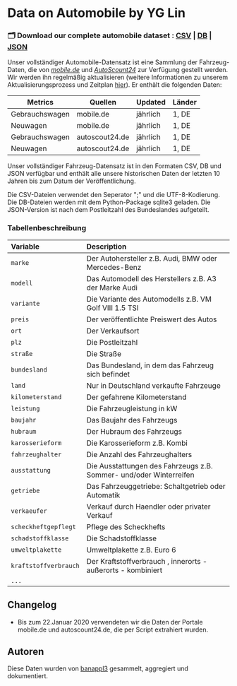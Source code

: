 # Data on Automobile by YG Lin


### 🗂️ Download our complete automobile dataset : [CSV](https://...de) | [DB](https://..db) | [JSON](https://..json)

Unser vollständiger Automobile-Datensatz ist eine Sammlung der Fahrzeug-Daten, die von [_mobile.de_](https://www.mobile.de/) und [_AutoScount24_](https://www.autoscout24.de/) zur Verfügung gestellt werden. Wir werden ihn regelmäßig aktualisieren (weitere Informationen zu unserem Aktualisierungsprozess und Zeitplan [hier](https://..de)). Er enthält die folgenden Daten:

| Metrics                     | Quellen                                                    | Updated | Länder |
|-----------------------------|-----------------------------------------------------------|---------|-----------|
| Gebrauchswagen                | mobile.de      | jährlich   | 1, DE   |
| Neuwagen          | mobile.de     | jährlich  | 1, DE       |
| Gebrauchswagen                | autoscout24.de      | jährlich   | 1, DE   |
| Neuwagen          | autoscout24.de     | jährlich  | 1, DE       |

Unser vollständiger Fahrzeug-Datensatz ist in den Formaten CSV, DB und JSON verfügbar und enthält alle unsere historischen Daten der letzten 10 Jahren bis zum Datum der Veröffentlichung.

Die CSV-Dateien verwendet den Seperator ";" und die UTF-8-Kodierung. Die DB-Dateien werden mit dem Python-Package sqlite3 geladen. Die JSON-Version ist nach dem Postleitzahl des Bundeslandes aufgeteilt.


### Tabellenbeschreibung

| Variable                         | Description                                                                                                                                                                                            |
|:---------------------------------|:-------------------------------------------------------------------------------------------------------------------------------------------------------------------------------------------------------|
| `marke`                    | Der Autohersteller z.B. Audi, BMW oder Mercedes-Benz|
| `modell`                    | Das Automodell des Herstellers z.B. A3 der Marke Audi|
| `variante`                    | Die Variante des Automodells z.B. VM Golf VIII 1.5 TSI |
| `preis`                    | Der veröffentlichte Preiswert des Autos |
| `ort`                    | Der Verkaufsort |
| `plz`                    | Die Postleitzahl |
| `straße`                    | Die Straße |
| `bundesland`                    | Das Bundesland, in dem das Fahrzeug sich befindet |
| `land`                    | Nur in Deutschland verkaufte Fahrzeuge |
| `kilometerstand`                    | Der gefahrene Kilometerstand |
| `leistung`                    | Die Fahrzeugleistung in kW |
| `baujahr`                    | Das Baujahr des Fahrzeugs |
| `hubraum`                    | Der Hubraum des Fahrzeugs |
| `karosserieform`                    | Die Karosserieform z.B. Kombi |
| `fahrzeughalter`                    | Die Anzahl des  Fahrzeughalters|
| `ausstattung`                    | Die Ausstattungen des Fahrzeugs z.B. Sommer- und/oder Winterreifen|
| `getriebe`                    | Das Fahrzeuggetriebe: Schaltgetrieb oder Automatik |
| `verkaeufer`                    | Verkauf durch Haendler oder privater Verkauf |
| `scheckheftgepflegt`                    | Pflege des Scheckhefts |
| `schadstoffklasse`                    | Die Schadstoffklasse |
| `umweltplakette`                    | Umweltplakette z.B. Euro 6 |
| `kraftstoffverbrauch`                    | Der Kraftstoffverbrauch , innerorts - außerorts - kombiniert|
| `...`                    |  |

## Changelog

- Bis zum 22.Januar 2020 verwendeten wir die Daten der Portale mobile.de und autoscount24.de, die per Script extrahiert wurden.

## Autoren

Diese Daten wurden von [banappl3](https://github.com/banappl3) gesammelt, aggregiert und dokumentiert.

